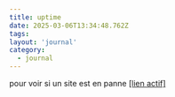 ```yaml
---
title: uptime
date: 2025-03-06T13:34:48.762Z
tags:
layout: 'journal'
category: 
  - journal
---
```

pour voir si un site est en panne 
<a href="https://thomas-iniguez-visioli.github.io/status/">[lien actif]</a>
